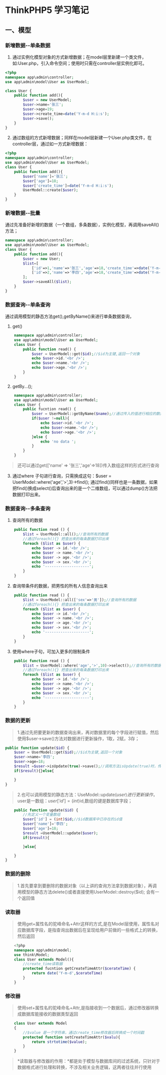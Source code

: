# ThinkPHP5 学习笔记

## 一、模型

### 新增数据--单条数据

1. 通过实例化模型对象的方式新增数据；在model层里新建一个类文件，如:User.php，引入命令空间；使用时只需在controller层实例化即可。

```php
<?php
namespace app\admin\controller;
use app\admin\model\User as UserModel;

class User {
	public function add(){
		$user = new UserModel;
		$user->name='张三';
		$user->age=19;
		$user->create_time=date('Y-m-d H:i:s');
		$user->save();
	}
}
```

2. 通过数组的方式新增数据；同样在model层新建一个User.php类文件，在controller层，通过如一方式新增数据：

```php
<?php
namespace app\admin\controller;
use app\admin\model\User as UserModel;
class User {
	public function add(){
		$user['name']='张三';
		$user['age']=18;
		$user['create_time']=date('Y-m-d H:i:s');
		UserModel::create($user);
	}
}
```

### 新增数据--批量

通过先准备好新增的数据（一个数组，多条数据），实例化模型，再调用saveAll()方法；

```php
namespace app\admin\controller;
use app\admin\model\User as UserModel;
class User {
	public function add(){
		$user = new User;
		$list=[
			['id'=>1,'name'=>'张三','age'=>18,'create_time'=>date('Y-m-d H:i:s')],
			['id'=>2,'name'=>'李四','age'=>18,'create_time'=>date('Y-m-d H:i:s')],
		];
		$user->saveAll($list);
	}
}
```

### 数据查询--单条查询

通过调用模型的静态方法get(),getByName()来进行单条数据查询，

1. get()

```php
	namespace app\admin\controller;
	use app\admin\model\User as UserModel;
	class User {
		public function read() {
			$user = UserModel::get($id);//$id为主键,返回一个对象
			echo $user->id.'<br />';
			echo $user->name.'<br />';
			echo $user->age.'<br />';
		}
	}
```

2. getBy...();

```php
	namespace app\admin\controller;
	use app\admin\model\User as UserModel;
	class User {
		public fucntion read() {
			$user = UserModel::getByName($name);//通过传入的值进行相应的数据库字段查询
			if($user !=null){
				echo $user->id.'<br />';
				echo $user->name.'<br />';
				echo $user->age.'<br />';
			}else {
				echo 'no data ';
			}
		}
	}
```

> 还可以通过get(['name' => '张三','age'=>18])传入数组这样的形式进行查询

3. 通过where 子句进行查询，只需换成这句：$user = UserModel::where('age','>',3)->find(); 通过find()同样也是一条数据，如果把find()换成select()后查询出来的是一个二维数组，可以通过dump()方法把数据打印出来。

### 数据查询--多条查询

1. 查询所有的数据

```php
	public function read () {
		$list = UserModel::all();//查询所有的数据
		//通过foreach(){} 把查出来的每条数据打印出来
		foreach ($list as $user) {
			echo $user -> id.'<br />';
			echo $user -> name.'<br />';
			echo $user -> age.'<br />';
			echo $user -> sex.'<br />';
			echo '--------------------';
		}
	}
```
2. 查询带条件的数据，把男性的所有人信息查询出来

```php
	public function read () {
		$list = UserModel::all(['sex'=>'男']);//查询所有的数据
		//通过foreach(){} 把查出来的每条数据打印出来
		foreach ($list as $user) {
			echo $user -> id.'<br />';
			echo $user -> name.'<br />';
			echo $user -> age.'<br />';
			echo $user -> sex.'<br />';
			echo '--------------------';
		}
	}
```

3. 使用where子句，可加入更多的限制条件

```php
	public function read () {
		$list = UserModel::where('age','>',10)->select();//查询所有的数据
		//通过foreach(){} 把查出来的每条数据打印出来
		foreach ($list as $user) {
			echo $user -> id.'<br />';
			echo $user -> name.'<br />';
			echo $user -> age.'<br />';
			echo $user -> sex.'<br />';
			echo '--------------------';
		}
	}
```

### 数据的更新
> 1.通过先把要更新的数据查询出来，再对数据里的每个字段进行赋值，然后使用$user->save()方法对数据进行更新操作，1取，2赋，3存；

```php
public function update($id) {
	$user = UserModel::get($id);//$id为主键,返回一个对象
	$user->name='李四';
	$user->age=18;
	$result =$user->isUpdate(true)->save();//调用方法isUpdate(true)时，传入ture时调用save()方法，表示更新，传入false时，表示新增
	if($result){}else{

	}
}
```

> 2.也可以调用模型的静态方法：UseModel::update($user)进行更新操作，$user是一数组：$user['id']=(int)$id,数组的键是数据库字段；
```php
	public function update($id) {
		//先定义一个变量数组
		$user['id'] = (int)$id;//$id数据库中已存在的id值
		$user['name']='李四';
		$user['age']=18;
		$result =UserModel::update($user);
		if($result){

		}else{

	}
}
```

### 数据的删除
> 1.首先要拿到要删除的数据对象（以上讲的查询方法拿到数据对象），再调用模型的静态方法delete()或者直接使用UserModel::destroy($id); 会有一个返回值

### 读取器 

> 使用get+属性名的驼峰命名+Attr这样的方式,是在Model层使用，属性名对应数据库字段，是指查询出数据后在呈现给用户前做的一些格式上的转换，然后返回

```php
	<?php
	namespace app\admin\model;
	use think\Model;
	class User extends Model(){
		//create_time读取器
		protected fucntion getCreateTimeAttr($cerateTime) {
			return date('Y-m-d',$cerateTime)
		}
	}
```

### 修改器

> 使用set+属性名的驼峰命名+Attr,是指接收到一个数据后，通过修改器转换成数据库能接收的数据类型返回

```php
	class User extends Model
	{
		//$value 是一个字符串，通过create_time修改器后转换成一个时间戳
		protected function setCreateTimeAttr($valu){
			return strtotime($value);
		}		
	}
```

> *读取器与修改器的作用：*都是处于模型与数据库间的过滤系统，只针对于数据格式进行处理和转换，不涉及相关业务逻辑，这两者往往并行使用